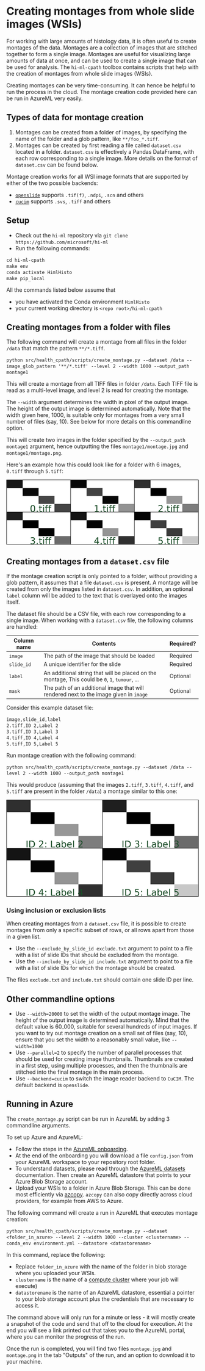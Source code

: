 # Creating montages from whole slide images (WSIs)

For working with large amounts of histology data, it is often useful to create montages of the data.
Montages are a collection of images that are stitched together to form a single image.
Montages are useful for visualizing large amounts of data at once, and can be used to create a single image that can be used for analysis.
The `hi-ml-cpath` toolbox contains scripts that help with the creation of montages from whole slide images (WSIs).

Creating montages can be very time-consuming. It can hence be helpful to run the process in the cloud. The montage
creation code provided here can be run in AzureML very easily.

## Types of data for montage creation

1. Montages can be created from a folder of images, by specifying the name of the folder and a glob pattern, like
   `**/foo_*.tiff`.
1. Montages can be created by first reading a file called `dataset.csv` located in a folder. `dataset.csv` is
   effectively a Pandas DataFrame, with each row corresponding to a single image.
   More details on the format of `dataset.csv` can be found below.

Montage creation works for all WSI image formats that are supported by either of the two possible backends:

- [`openslide`](https://openslide.org/api/python/) supports `.tif(f)`, `.ndpi`, `.scn` and others
- [`cucim`](https://pypi.org/project/cucim/) supports `.svs`, `.tiff` and others

## Setup

- Check out the `hi-ml` repository via `git clone https://github.com/microsoft/hi-ml`
- Run the following commands:

```shell
cd hi-ml-cpath
make env
conda activate HimlHisto
make pip_local
```

All the commands listed below assume that

- you have activated the Conda environment `HimlHisto`
- your current working directory is `<repo root>/hi-ml-cpath`

## Creating montages from a folder with files

The following command will create a montage from all files in the folder `/data` that match the pattern
`**/*.tiff`.

```shell
python src/health_cpath/scripts/create_montage.py --dataset /data --image_glob_pattern '**/*.tiff' --level 2 --width 1000 --output_path montage1
```

This will create a montage from all TIFF files in folder `/data`. Each TIFF file is read as a multi-level image, and
level 2 is read for creating the montage.

The `--width` argument determines the width in pixel of the output image. The height of the output image is determined
automatically. Note that the width given here, 1000, is suitable only for montages from a very small number of files
(say, 10). See below for more details on this commandline option.

This will create two images in the folder specified by the `--output_path montage1` argument, hence outputting the files `montage1/montage.jpg` and `montage1/montage.png`.

Here's an example how this could look like for a folder with 6 images, `0.tiff` through `5.tiff`:

![image](images/montage_from_folder.png)

## Creating montages from a `dataset.csv` file

If the montage creation script is only pointed to a folder, without providing a glob pattern,
it assumes that a file `dataset.csv` is present. A montage will be created from only the images
listed in `dataset.csv`. In addition, an optional `label` column will be added to the text that is
overlayed onto the images itself.

The dataset file should be a CSV file, with each row corresponding to a single image.
When working with a `dataset.csv` file, the following columns are handled:

| Column name | Contents                                                                                       | Required? |
| ----------- | ---------------------------------------------------------------------------------------------- | --------- |
| `image`     | The path of the image that should be loaded                                                    | Required  |
| `slide_id`  | A unique identifier for the slide                                                              | Required  |
| `label`     | An additional string that will be placed on the montage, This could be `0`, `1`, `tumour`, ... | Optional  |
| `mask`      | The path of an additional image that will rendered next to the image given in `image`          | Optional  |

Consider this example dataset file:

```text
image,slide_id,label
2.tiff,ID 2,Label 2
3.tiff,ID 3,Label 3
4.tiff,ID 4,Label 4
5.tiff,ID 5,Label 5
```

Run montage creation with the following command:

```shell
python src/health_cpath/scripts/create_montage.py --dataset /data --level 2 --width 1000 --output_path montage1
```

This would produce (assuming that the images `2.tiff`, `3.tiff`, `4.tiff`, and `5.tiff` are present in the folder
`/data`) a montage similar to this one:

![image](images/montage_from_dataset.png)

### Using inclusion or exclusion lists

When creating montages from a `dataset.csv` file, it is possible to create montages from only a specific subset
of rows, or all rows apart from those in a given list.

- Use the `--exclude_by_slide_id exclude.txt` argument to point to a file with a list of slide IDs that should be
   excluded from the montage.
- Use the `--include_by_slide_id include.txt` argument to point to a file with a list of slide IDs for which
   the montage should be created.

The files `exclude.txt` and `include.txt` should contain one slide ID per line.

## Other commandline options

- Use `--width=20000` to set the width of the output montage image. The height of the output image is determined
  automatically. Mind that the default value is 60_000, suitable for several hundreds of input images. If you want to try
  out montage creation on a small set of files (say, 10), ensure that you set the width to a reasonably small value,
  like `--width=1000`
- Use `--parallel=2` to specify the number of parallel processes that should be used for creating image thumbnails.
  Thumbnails are created in a first step, using multiple processes, and then the thumbnails are stitched into the final
  montage in the main process.
- Use `--backend=cucim` to switch the image reader backend to `CuCIM`. The default backend is `openslide`.

## Running in Azure

The `create_montage.py` script can be run in AzureML by adding 3 commandline arguments.

To set up Azure and AzureML:

- Follow the steps in the [AzureML onboarding](azure_setup.md).
- At the end of the onboarding you will download a file `config.json` from your AzureML workspace to your repository
  root folder.
- To understand datasets, please read through the [AzureML datasets](datasets.md) documentation. Then create an AzureML
  datastore that points to your Azure Blob Storage account.
- Upload your WSIs to a folder in Azure Blob Storage. This can be done most efficiently via
  [azcopy](http://aka.ms/azcopy). `azcopy` can also copy directly across cloud providers, for example from AWS to Azure.

The following command will create a run in AzureML that executes montage creation:

```shell
python src/health_cpath/scripts/create_montage.py --dataset <folder_in_azure> --level 2 --width 1000 --cluster <clustername> --conda_env environment.yml --datastore <datastorename>
```

In this command, replace the following:

- Replace `folder_in_azure` with the name of the folder in blob storage where you uploaded your WSIs.
- `clustername` is the name of a [compute
cluster](https://learn.microsoft.com/en-us/azure/machine-learning/quickstart-create-resources#create-compute-clusters)
where your job will execute)
- `datastorename` is the name of an AzureML datastore, essential a pointer to your blob storage account plus the
  credentials that are necessary to access it.

The command above will only run for a minute or less - it will mostly create a snapshot of the code and send that off to
the cloud for execution. At the end you will see a link printed out that takes you to the AzureML portal, where you can
monitor the progress of the run.

Once the run is completed, you will find two files `montage.jpg` and `montage.png` in the tab "Outputs" of the run, and
an option to download it to your machine.
